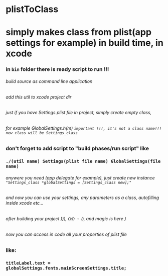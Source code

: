 # plistToClass
# simply makes class from plist(app settings for example) in build time, in xcode

### in `bin` folder there is ready script to run !!!

###### build source as command line application
###### add this util to xcode project dir

###### just if you have Settings.plist file in project, simply create empty class,
###### for example GlobalSettings.h(m) `important !!!, it's not a class name!!! new class will be Settings_class`
### don't forget to add script to "build phases/run script" like 
### `./(util name) Settings(plist file name) GlobalSettings(file name)`
###### anywere you need (app delegate for example), just create new instance `"Settings_class *globalSettings = [Settings_class new];"`
###### and now you can use your settings, any parameters as a class, autofilling inside xcode etc...
###### after building your project ))), `CMD + B`, and magic is here )
###### now you can access in code all your properties of plist file 
### like:
### `titleLabel.text =  globalSettings.fonts.mainScreenSettings.title;`
